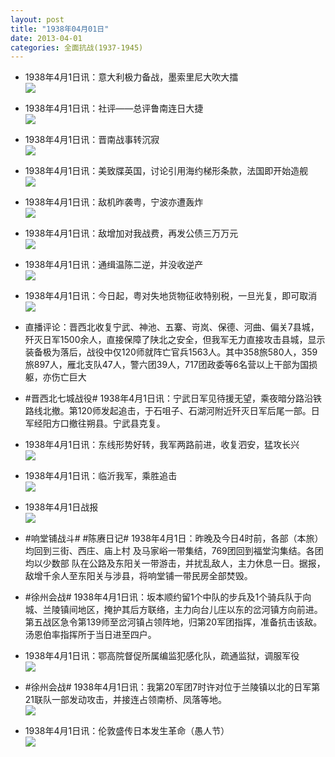 ```yaml
---
layout: post
title: "1938年04月01日"
date: 2013-04-01
categories: 全面抗战(1937-1945)
---
```


<meta name="referrer" content="no-referrer" />

- 1938年4月1日讯：意大利极力备战，墨索里尼大吹大擂 <br/><img src="https://ww2.sinaimg.cn/large/aca367d8jw1e3aid2l151j.jpg" />

- 1938年4月1日讯：社评——总评鲁南连日大捷 <br/><img src="https://ww3.sinaimg.cn/large/aca367d8jw1e3agmb9ry4j.jpg" />

- 1938年4月1日讯：晋南战事转沉寂 <br/><img src="https://ww1.sinaimg.cn/large/aca367d8jw1e3aevzhrnzj.jpg" />

- 1938年4月1日讯：美致牒英国，讨论引用海约梯形条款，法国即开始造舰 <br/><img src="https://ww3.sinaimg.cn/large/aca367d8jw1e3ad5g6hpij.jpg" />

- 1938年4月1日讯：敌机昨袭粤，宁波亦遭轰炸 <br/><img src="https://ww3.sinaimg.cn/large/aca367d8jw1e3abfhdw1uj.jpg" />

- 1938年4月1日讯：敌增加对我战费，再发公债三万万元 <br/><img src="https://ww2.sinaimg.cn/large/aca367d8jw1e3a9okg7j6j.jpg" />

- 1938年4月1日讯：通缉温陈二逆，并没收逆产 <br/><img src="https://ww4.sinaimg.cn/large/aca367d8jw1e3a7ytvkupj.jpg" />

- 1938年4月1日讯：今日起，粤对失地货物征收特别税，一旦光复，即可取消 <br/><img src="https://ww2.sinaimg.cn/large/aca367d8jw1e3a67m2veij.jpg" />

- 直播评论：晋西北收复宁武、神池、五寨、岢岚、保德、河曲、偏关7县城，歼灭日军1500余人，直接保障了陕北之安全，但我军无力直接攻击县城，显示装备极为落后，战役中仅120师就阵亡官兵1563人。其中358旅580人，359旅897人，雁北支队47人，警六团39人，717团政委等6名营以上干部为国损躯，亦伤亡巨大 

- #晋西北七城战役# 1938年4月1日讯：宁武日军见待援无望，乘夜暗分路沿铁路线北撤。第120师发起追击，于石咀子、石湖河附近歼灭日军后尾一部。日军经阳方口撤往朔县。宁武县克复。 

- 1938年4月1日讯：东线形势好转，我军两路前进，收复泗安，猛攻长兴 <br/><img src="https://ww2.sinaimg.cn/large/aca367d8jw1e3a10zbtx2j.jpg" />

- 1938年4月1日讯：临沂我军，乘胜追击 <br/><img src="https://ww1.sinaimg.cn/large/aca367d8jw1e39za1bhqbj.jpg" />

- 1938年4月1日战报 <br/><img src="https://ww1.sinaimg.cn/large/aca367d8jw1e39xjkb6cvj.jpg" />

- #响堂铺战斗# #陈赓日记# 1938年4月1日：昨晚及今日4时前，各部（本旅）均回到三街、西庄、庙上村 及马家峪一带集结，769团回到福堂沟集结。各团均以少数部 队在公路及东阳关一带游击，并扰乱敌人，主力休息一日。据报，敌增千余人至东阳关与涉县，将响堂铺一带民房全部焚毁。 

- #徐州会战# 1938年4月1日讯：坂本顺约留1个中队的步兵及1个骑兵队于向城、兰陵镇间地区，掩护其后方联络，主力向台儿庄以东的岔河镇方向前进。第五战区急令第139师至岔河镇占领阵地，归第20军团指挥，准备抗击该敌。汤恩伯率指挥所于当日进至四户。  

- 1938年4月1日讯：鄂高院督促所属编监犯感化队，疏通监狱，调服军役 <br/><img src="https://ww2.sinaimg.cn/large/aca367d8jw1e39rh5ud59j.jpg" />

- #徐州会战#  1938年4月1日讯：我第20军团7时许对位于兰陵镇以北的日军第21联队一部发动攻击，并接连占领南桥、凤落等地。 <br/><img src="https://ww2.sinaimg.cn/large/aca367d8jw1e39qlx5wqgj.jpg" />

- 1938年4月1日讯：伦敦盛传日本发生革命（愚人节） <br/><img src="https://ww4.sinaimg.cn/large/aca367d8jw1e39qbblierj.jpg" />

